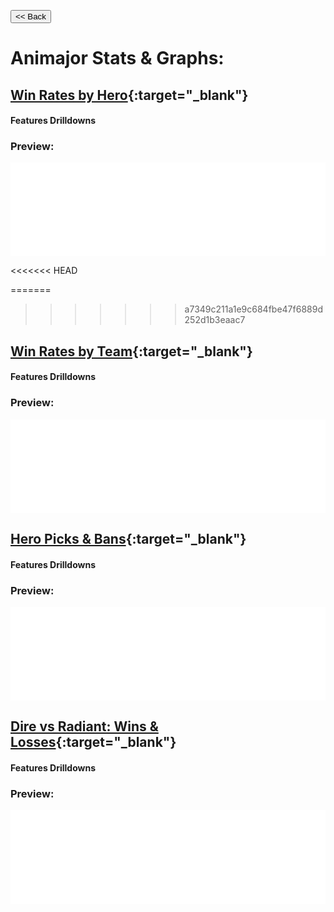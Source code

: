 <button onclick="location.href='https://abhoward.github.io'" type="button"><< Back</button>

# Animajor Stats & Graphs:
## **[Win Rates by Hero](hero-win-rates.html "Click to view graph in full"){:target="_blank"}**
#### Features Drilldowns

### Preview:
<div class="iframe-container">
<iframe src="hero-win-rates.html" width="100%" frameborder="0" loading="lazy" title="Win Rates by Hero" allow="accelerometer; autoplay; encrypted-media; gyroscope; picture-in-picture" allowfullscreen> </iframe>
</div>

<<<<<<< HEAD
<!--- 
#### Summary:
- Heroes with 100% winrate: 
  - Antimage (3 wins)
  - Io (2 wins)
  - Chen (1 win)
- Heroes with high winrate & large sample size: 
  - Invoker (73%, 11/15 wins)
  - Broodmother (78%, 7/9 wins)
  - Hoodwink (83%, 5/5 wins)
- Heroes with low winrate & large sample size:
  - Tiny (21%, 4/19 wins)
  - Phantom Lancer (22%, 2/9 wins)
  - Morphling (35%, 6/17 wins) 
-->

=======
>>>>>>> a7349c211a1e9c684fbe47f6889d252d1b3eaac7
## **[Win Rates by Team](team-win-rates.html "Click to view graph in full"){:target="_blank"}**
#### Features Drilldowns

### Preview:
<div class="iframe-container">
<iframe src="team-win-rates.html" width="100%" frameborder="0" loading="lazy" scrolling="no" title="Win Rates by Team" allow="accelerometer; autoplay; encrypted-media; gyroscope; picture-in-picture" allowfullscreen> </iframe>
</div>



## **[Hero Picks & Bans](hero-picks-bans.html "Click to view graph in full"){:target="_blank"}**
#### Features Drilldowns

### Preview:
<div class="iframe-container">
<iframe src="hero-picks-bans.html" width="100%" frameborder="0" loading="lazy" scrolling="no" title="Hero Picks & Bans" allow="accelerometer; autoplay; encrypted-media; gyroscope; picture-in-picture" allowfullscreen> </iframe>
</div>

<!--- 
#### Summary: 
- Most Picked Heroes (Out of 87 Games):
  - Mars (43 picks)
  - Lion (32 picks)
  - Snapfire (32 picks)
- Most Banned Heroes (Out of 87 Games):
  - Broodmother (57 bans)
  - Nyx Assassin (54 bans) 
  - Templar Assassin (50 bans) 
-->

## **[Dire vs Radiant: Wins & Losses](dire-rad-wins-losses.html "Click to view graph in full"){:target="_blank"}**
#### Features Drilldowns

### Preview:
<div class="iframe-container">
<iframe src="dire-rad-wins-losses.html" width="100%" frameborder="0" loading="lazy" scrolling="no" title="Dire vs Radiant: Wins & Losses" allow="accelerometer; autoplay; encrypted-media; gyroscope; picture-in-picture" allowfullscreen> <iframe>
</div>

<!--- #### Summary:
- Out of 87 matches, Radiant got first pick only 21 times (~27%).
  - Implies that if one team choosees first pick, the other will choose Radiant, and vice versa. -->

## **[First Picks: Dire vs Radiant](first-pick-dire-rad.html "Click to view graph in full"){:target="_blank"}**
#### Features Drilldowns

### Preview:
<div class="iframe-container">
<iframe src="first-pick-dire-rad.html" width="100%" frameborder="0" loading="lazy" scrolling="no" title="Dire vs Radiant: First Picks" allow="accelerometer; autoplay; encrypted-media; gyroscope; picture-in-picture" allowfullscreen> <iframe>
</div>

<!--- #### Summary:
- Out of 87 matches, Radiant got first pick only 21 times (~27%).
  - Implies that if one team choosees first pick, the other will choose Radiant, and vice versa. -->

## **[First Picks: Wins & Losses](first-pick-wins-losses.html "Click to view graph in full"){:target="_blank"}**
#### Features Drilldowns

### Preview:
<div class="iframe-container">
<iframe src="first-pick-wins-losses.html" width="100%" frameborder="0" loading="lazy" scrolling="no" title="First Picks: Wins & Losses" allow="accelerometer; autoplay; encrypted-media; gyroscope; picture-in-picture" allowfullscreen> <iframe>
</div>

<!--- #### Summary:
- Having first pick alone doesn't seem to make much of a difference, with 44 wins vs 43 losses.
  - With that said, Radiant is more effective with first pick then Dire (57% vs 50% win rate) -->

## **[Match Lengths](match-lengths.html "Click to view graph in full"){:target="_blank"}**

### Preview:
<div class="iframe-container">
<<<<<<< HEAD
<iframe src="match-lengths.html" width="100%" frameborder="0" loading="lazy" scrolling="no" title="Match Lengths" allow="accelerometer; autoplay; encrypted-media; gyroscope; picture-in-picture" allowfullscreen> <iframe>
</div>
=======
<iframe src="match-lengths.html" width="100%" frameborder="0" loading="lazy" title="Match Lengths" allow="accelerometer; autoplay; encrypted-media; gyroscope; picture-in-picture" allowfullscreen />
</div>
>>>>>>> a7349c211a1e9c684fbe47f6889d252d1b3eaac7
